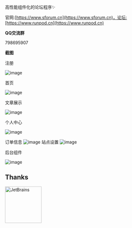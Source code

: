 高性能组件化的论坛程序✨

官网:[https://www.sforum.cn](https://www.sforum.cn)，论坛:[https://www.runpod.cn](https://www.runpod.cn)

**QQ交流群**

798695907

**截图**

注册

![image](https://user-images.githubusercontent.com/57830364/207396222-0a1199ec-1102-45bf-a36d-d2e28a6169dc.png)

首页

![image](https://user-images.githubusercontent.com/57830364/207396076-1527053d-3654-43e4-a039-d6812d9c4ce3.png)

文章展示

![image](https://user-images.githubusercontent.com/57830364/207395912-ca440475-960b-400a-8e61-640ac00b52f8.png)

个人中心

![image](https://user-images.githubusercontent.com/57830364/207396619-a7c5783a-4ce5-4274-aae4-6e605e2f4b57.png)

订单信息
![image](https://user-images.githubusercontent.com/57830364/207396742-e84495ff-6fc8-4eaf-b608-bea7dfd3ec89.png)
站点设置
![image](https://user-images.githubusercontent.com/57830364/207397251-e7e0063f-ce17-43f2-a063-730edbd919d2.png)

后台组件

![image](https://user-images.githubusercontent.com/57830364/207396470-32423a80-e281-4a2f-a996-29d345ae0639.png)

## Thanks
<a href="https://www.jetbrains.com/?from=SForum"><img src="https://goframe.org/download/thumbnails/1114119/jetbrains.png" height="120" alt="JetBrains"/></a>
